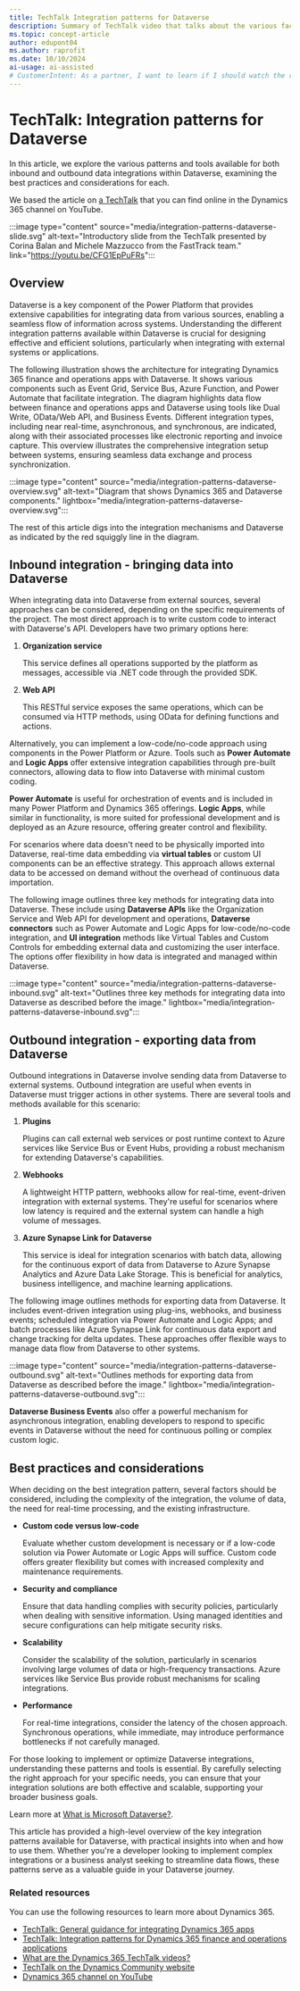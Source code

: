 ```yaml
---
title: TechTalk Integration patterns for Dataverse
description: Summary of TechTalk video that talks about the various facets of integrating Dataverse and Dynamics 365 finance and operations apps.
ms.topic: concept-article
author: edupont04
ms.author: raprofit
ms.date: 10/10/2024
ai-usage: ai-assisted
# CustomerIntent: As a partner, I want to learn if I should watch the recording.
---
```


# TechTalk: Integration patterns for Dataverse

In this article, we explore the various patterns and tools available for both inbound and outbound data integrations within Dataverse, examining the best practices and considerations for each.

We based the article on [a TechTalk](https://youtu.be/CFG1EpPuFRs) that you can find online in the Dynamics 365 channel on YouTube.  

:::image type="content" source="media/integration-patterns-dataverse-slide.svg" alt-text="Introductory slide from the TechTalk presented by Corina Balan and Michele Mazzucco from the FastTrack team." link="https://youtu.be/CFG1EpPuFRs":::

<!-- > [!VIDEO https://www.youtube.com/embed/CFG1EpPuFRs?si=CTxwasdR8jWT6SLD] -->

## Overview

Dataverse is a key component of the Power Platform that provides extensive capabilities for integrating data from various sources, enabling a seamless flow of information across systems. Understanding the different integration patterns available within Dataverse is crucial for designing effective and efficient solutions, particularly when integrating with external systems or applications.

The following illustration shows the architecture for integrating Dynamics 365 finance and operations apps with Dataverse. It shows various components such as Event Grid, Service Bus, Azure Function, and Power Automate that facilitate integration. The diagram highlights data flow between finance and operations apps and Dataverse using tools like Dual Write, OData/Web API, and Business Events. Different integration types, including near real-time, asynchronous, and synchronous, are indicated, along with their associated processes like electronic reporting and invoice capture. This overview illustrates the comprehensive integration setup between systems, ensuring seamless data exchange and process synchronization.

:::image type="content" source="media/integration-patterns-dataverse-overview.svg" alt-text="Diagram that shows Dynamics 365 and Dataverse components." lightbox="media/integration-patterns-dataverse-overview.svg":::

The rest of this article digs into the integration mechanisms and Dataverse as indicated by the red squiggly line in the diagram.

## Inbound integration - bringing data into Dataverse

When integrating data into Dataverse from external sources, several approaches can be considered, depending on the specific requirements of the project. The most direct approach is to write custom code to interact with Dataverse's API. Developers have two primary options here:

1. **Organization service**  

   This service defines all operations supported by the platform as messages, accessible via .NET code through the provided SDK.

2. **Web API**  

    This RESTful service exposes the same operations, which can be consumed via HTTP methods, using OData for defining functions and actions.

Alternatively, you can implement a low-code/no-code approach using components in the Power Platform or Azure. Tools such as **Power Automate** and **Logic Apps** offer extensive integration capabilities through pre-built connectors, allowing data to flow into Dataverse with minimal custom coding.

**Power Automate** is useful for orchestration of events and is included in many Power Platform and Dynamics 365 offerings. **Logic Apps**, while similar in functionality, is more suited for professional development and is deployed as an Azure resource, offering greater control and flexibility.

For scenarios where data doesn't need to be physically imported into Dataverse, real-time data embedding via **virtual tables** or custom UI components can be an effective strategy. This approach allows external data to be accessed on demand without the overhead of continuous data importation.

The following image outlines three key methods for integrating data into Dataverse. These include using **Dataverse APIs** like the Organization Service and Web API for development and operations, **Dataverse connectors** such as Power Automate and Logic Apps for low-code/no-code integration, and **UI integration** methods like Virtual Tables and Custom Controls for embedding external data and customizing the user interface. The options offer flexibility in how data is integrated and managed within Dataverse.

:::image type="content" source="media/integration-patterns-dataverse-inbound.svg" alt-text="Outlines three key methods for integrating data into Dataverse as described before the image." lightbox="media/integration-patterns-dataverse-inbound.svg":::

## Outbound integration - exporting data from Dataverse

Outbound integrations in Dataverse involve sending data from Dataverse to external systems. Outbound integration are useful when events in Dataverse must trigger actions in other systems. There are several tools and methods available for this scenario:

1. **Plugins**  

    Plugins can call external web services or post runtime context to Azure services like Service Bus or Event Hubs, providing a robust mechanism for extending Dataverse's capabilities.

2. **Webhooks**  

   A lightweight HTTP pattern, webhooks allow for real-time, event-driven integration with external systems. They're useful for scenarios where low latency is required and the external system can handle a high volume of messages.

3. **Azure Synapse Link for Dataverse**  

   This service is ideal for integration scenarios with batch data, allowing for the continuous export of data from Dataverse to Azure Synapse Analytics and Azure Data Lake Storage. This is beneficial for analytics, business intelligence, and machine learning applications.

The following image outlines methods for exporting data from Dataverse. It includes event-driven integration using plug-ins, webhooks, and business events; scheduled integration via Power Automate and Logic Apps; and batch processes like Azure Synapse Link for continuous data export and change tracking for delta updates. These approaches offer flexible ways to manage data flow from Dataverse to other systems.

:::image type="content" source="media/integration-patterns-dataverse-outbound.svg" alt-text="Outlines methods for exporting data from Dataverse as described before the image." lightbox="media/integration-patterns-dataverse-outbound.svg":::

**Dataverse Business Events** also offer a powerful mechanism for asynchronous integration, enabling developers to respond to specific events in Dataverse without the need for continuous polling or complex custom logic.

## Best practices and considerations

When deciding on the best integration pattern, several factors should be considered, including the complexity of the integration, the volume of data, the need for real-time processing, and the existing infrastructure.

- **Custom code versus low-code**  

   Evaluate whether custom development is necessary or if a low-code solution via Power Automate or Logic Apps will suffice. Custom code offers greater flexibility but comes with increased complexity and maintenance requirements.

- **Security and compliance**  

   Ensure that data handling complies with security policies, particularly when dealing with sensitive information. Using managed identities and secure configurations can help mitigate security risks.

- **Scalability**  

   Consider the scalability of the solution, particularly in scenarios involving large volumes of data or high-frequency transactions. Azure services like Service Bus provide robust mechanisms for scaling integrations.

- **Performance**  

   For real-time integrations, consider the latency of the chosen approach. Synchronous operations, while immediate, may introduce performance bottlenecks if not carefully managed.

For those looking to implement or optimize Dataverse integrations, understanding these patterns and tools is essential. By carefully selecting the right approach for your specific needs, you can ensure that your integration solutions are both effective and scalable, supporting your broader business goals.

Learn more at [What is Microsoft Dataverse?](/power-apps/maker/data-platform/data-platform-intro).

This article has provided a high-level overview of the key integration patterns available for Dataverse, with practical insights into when and how to use them. Whether you're a developer looking to implement complex integrations or a business analyst seeking to streamline data flows, these patterns serve as a valuable guide in your Dataverse journey.

### Related resources

You can use the following resources to learn more about Dynamics 365.

- [TechTalk: General guidance for integrating Dynamics 365 apps](integrate-general-guidance.md)  
- [TechTalk: Integration patterns for Dynamics 365 finance and operations applications](integrate-finance-operations-overview.md)  
- [What are the Dynamics 365 TechTalk videos?](../roles/techtalk-videos.md)
- [TechTalk on the Dynamics Community website](https://community.dynamics.com/videos/)
- [Dynamics 365 channel on YouTube](https://www.youtube.com/channel/UC5QxCcXhFFixs1nfmOpJlvQ)
